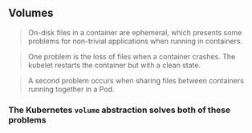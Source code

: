 ## Volumes 

> On-disk files in a container are ephemeral, which presents some problems for non-trivial applications when running in containers. 

> One problem is the loss of files when a container crashes. The kubelet restarts the container but with a clean state. 

> A second problem occurs when sharing files between containers running together in a Pod. 

### The Kubernetes `volume` abstraction solves both of these problems
